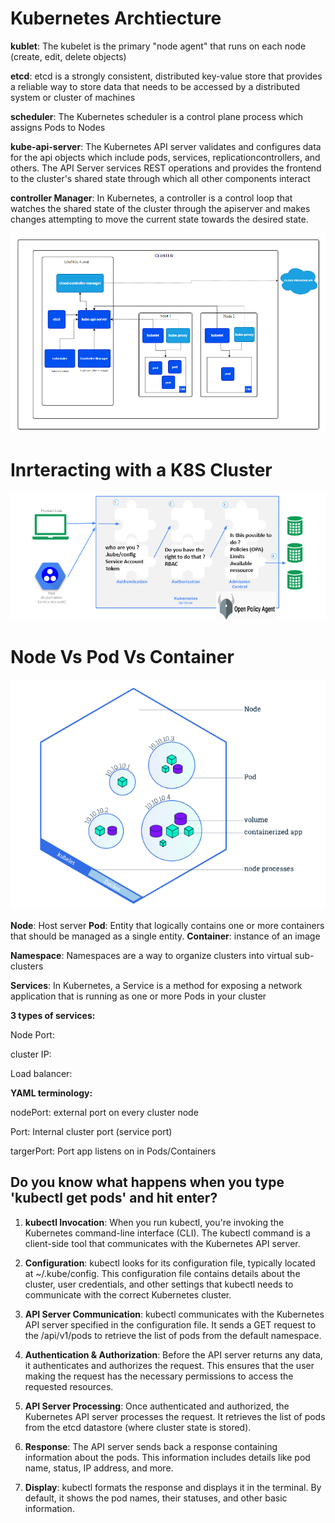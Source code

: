 
# Kubernetes Archtiecture

**kublet**: The kubelet is the primary "node agent" that runs on each node (create, edit, delete objects)

**etcd**: etcd is a strongly consistent, distributed key-value store that provides a reliable way to store data that needs to be accessed by a distributed system or cluster of machines

**scheduler**: The Kubernetes scheduler is a control plane process which assigns Pods to Nodes

**kube-api-server**: The Kubernetes API server validates and configures data for the api objects which include pods, services, replicationcontrollers, and others. The API Server services REST operations and provides the frontend to the cluster's shared state through which all other components interact

**controller Manager**: In Kubernetes, a controller is a control loop that watches the shared state of the cluster through the apiserver and makes changes attempting to move the current state towards the desired state.



![Alt text](<images/Cluster Architecture _ Kubernetes.png>)


# Inrteracting with a K8S Cluster 

![Alt text](<images/access control k8s.png>)


# Node Vs Pod Vs Container

![Alt text](<images/Viewing Pods and Nodes _ Kubernetes.png>)


**Node**: Host server
**Pod**: Entity that logically contains one or more containers that should be managed as a single entity.
**Container**: instance of an image

**Namespace**: Namespaces are a way to organize clusters into virtual sub-clusters

**Services**: In Kubernetes, a Service is a method for exposing a network application that is running as one or more Pods in your cluster

**3 types of services:**

Node Port:

cluster IP:

Load balancer:

**YAML terminology:**

nodePort: external port on every cluster node

Port: Internal cluster port (service port)

targerPort: Port app listens on in Pods/Containers



## Do you know what happens when you type 'kubectl get pods' and hit enter?


1. **kubectl Invocation**: When you run kubectl, you're invoking the Kubernetes command-line interface (CLI). The kubectl command is a client-side tool that communicates with the Kubernetes API server.

2. **Configuration**: kubectl looks for its configuration file, typically located at ~/.kube/config. This configuration file contains details about the cluster, user credentials, and other settings that kubectl needs to communicate with the correct Kubernetes cluster.

3. **API Server Communication**: kubectl communicates with the Kubernetes API server specified in the configuration file. It sends a GET request to the /api/v1/pods to retrieve the list of pods from the default namespace.

4. **Authentication & Authorization**: Before the API server returns any data, it authenticates and authorizes the request. This ensures that the user making the request has the necessary permissions to access the requested resources.

5. **API Server Processing**: Once authenticated and authorized, the Kubernetes API server processes the request. It retrieves the list of pods from the etcd datastore (where cluster state is stored).

6. **Response**: The API server sends back a response containing information about the pods. This information includes details like pod name, status, IP address, and more.

7. **Display**: kubectl formats the response and displays it in the terminal. By default, it shows the pod names, their statuses, and other basic information.
